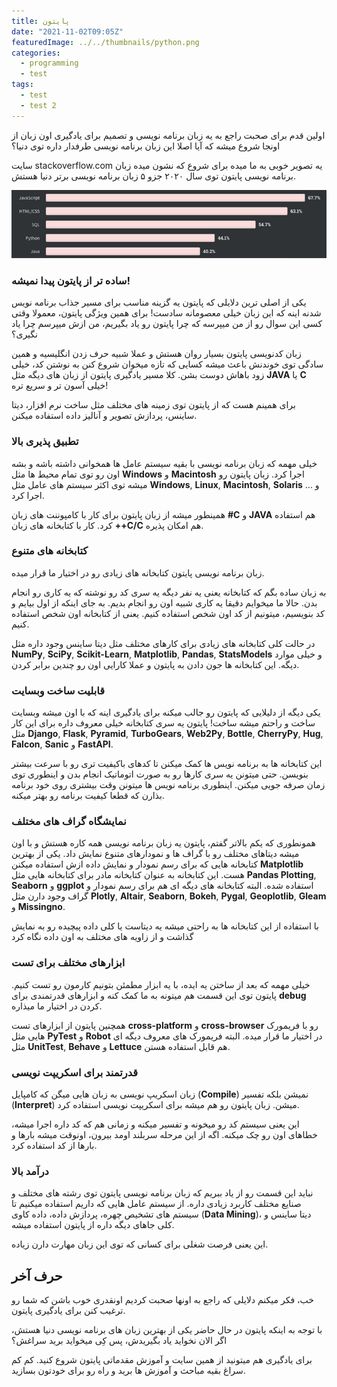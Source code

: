 ```yaml
---
title: پایتون
date: "2021-11-02T09:05Z"
featuredImage: ../../thumbnails/python.png
categories:
  - programming
  - test
tags:
  - test
  - test 2
---
```


اولین قدم برای صحبت راجع به یه زبان برنامه نویسی و تصمیم برای یادگیری اون زبان از اونجا شروع میشه که آیا اصلا این زبان برنامه نویسی طرفدار داره توی دنیا؟

سایت stackoverflow.com یه تصویر خوبی به ما میده برای شروع که نشون میده زبان برنامه نویسی پایتون توی سال ۲۰۲۰ جزو ۵ زبان برنامه نویسی برتر دنیا هستش.

![sad](./stackoverflow-survey-2020.png)

### ساده تر از پایتون پیدا نمیشه!

یکی از اصلی ترین دلایلی که پایتون یه گزینه مناسب برای مسیر جذاب برنامه نویس شدنه اینه که این زبان خیلی معصومانه سادست!‌ برای همین ویژگی پایتون، معمولا وقتی کسی این سوال رو از من میپرسه که چرا پایتون رو یاد بگیریم، من ازش میپرسم چرا یاد نگیری؟

زبان کدنویسی پایتون بسیار روان هستش و عملا شبیه حرف زدن انگلیسیه و همین سادگی توی خوندنش باعث میشه کسایی که تازه میخوان شروع کنن به نوشتن کد، خیلی زود باهاش دوست بشن. کلا مسیر یادگیری پایتون از زبان های دیگه مثل **JAVA** یا **C** خیلی آسون تر و سریع تره!

برای همینم هست که از پایتون توی زمینه های مختلف مثل ساخت نرم افزار، دیتا ساینس، پردازش تصویر و آنالیز داده استفاده میکنن.

### تطبیق پذیری بالا

خیلی مهمه که زبان برنامه نویسی با بقیه سیستم عامل ها همخوانی داشته باشه و بشه اون رو توی تمام محیط ها مثل **Windows** و **Macintosh** اجرا کرد. زبان پایتون رو میشه توی اکثر سیستم های عامل مثل **Windows**, **Linux**, **Macintosh**, **Solaris** و ... اجرا کرد.

همینطور میشه از زبان پایتون برای کار با کامپوننت های زبان **#C** و **JAVA** هم استفاده کرد. کار با کتابخانه های زبان **++C/C** هم امکان پذیره.

### کتابخانه های متنوع

زبان برنامه نویسی پایتون کتابخانه های زیادی رو در اختیار ما قرار میده.

به زبان ساده بگم که کتابخانه یعنی یه نفر دیگه یه سری کد رو نوشته که یه کاری رو انجام بدن. حالا ما میخوایم دقیقا یه کاری شبیه اون رو انجام بدیم. به جای اینکه از اول بیایم و کد بنویسیم، میتونیم از کد اون شخص استفاده کنیم. یعنی از کتابخانه اون شخص استفاده کنیم.

در حالت کلی کتابخانه های زیادی برای کارهای مختلف مثل دیتا ساینس وجود داره مثل **NumPy**, **SciPy**, **Scikit-Learn**, **Matplotlib**, **Pandas**, **StatsModels** و خیلی موارد دیگه. این کتابخانه ها جون دادن به پایتون و عملا کارایی اون رو چندین برابر کردن.

### قابلیت ساخت وبسایت

یکی دیگه از دلیلایی که پایتون رو جالب میکنه برای یادگیری اینه که با اون میشه وبسایت ساخت و راحتم میشه ساخت! پایتون یه سری کتابخانه خیلی معروف داره برای این کار مثل **Django**, **Flask**, **Pyramid**, **TurboGears**, **Web2Py**, **Bottle**, **CherryPy**, **Hug**, **Falcon**, **Sanic** و **FastAPI**.

این کتابخانه ها به برنامه نویس ها کمک میکنن تا کدهای باکیفیت تری رو با سرعت بیشتر بنویسن. حتی میتونن یه سری کارها رو به صورت اتوماتیک انجام بدن و اینطوری توی زمان صرفه جویی میکنن. اینطوری برنامه نویس ها میتونن وقت بیشتری روی خود برنامه بذارن که قطعا کیفیت برنامه رو بهتر میکنه.

### نمایشگاه گراف های مختلف

همونطوری که یکم بالاتر گفتم، پایتون یه زبان برنامه نویسی همه کاره هستش و با اون میشه دیتاهای مختلف رو با گراف ها و نمودارهای متنوع نمایش داد. یکی از بهترین کتابخانه هایی که برای رسم نمودار و نمایش داده ازش استفاده میکنن **‌Matplotlib** هست. این کتابخانه به عنوان کتابخانه مادر برای کتابخانه هایی مثل **Pandas Plotting**, **Seaborn** و **ggplot** استفاده شده. البته کتابخانه های دیگه ای هم برای رسم نمودار و گراف وجود دارن مثل **Plotly**, **Altair**, **Seaborn**, **Bokeh**, **Pygal**, **Geoplotlib**, **Gleam** و **Missingno**.

با استفاده از این کتابخانه ها به راحتی میشه یه دیتاست یا کلی داده پیچیده رو به نمایش گذاشت و از زاویه های مختلف به اون داده نگاه کرد

### ابزارهای مختلف برای تست

خیلی مهمه که بعد از ساختن یه ایده، با یه ابزار مطمئن بتونیم کارمون رو تست کنیم. پایتون توی این قسمت هم میتونه به ما کمک کنه و ابزارهای قدرتمندی برای **debug** کردن در اختیار ما میذاره.

همچنین پایتون از ابزارهای تست **cross-platform** و **cross-browser** رو با فریمورک هایی مثل **PyTest** و **Robot** در اختیار ما قرار میده. البته فریمورک های معروف دیگه ای مثل **UnitTest**, **Behave** و **Lettuce** هم قابل استفاده هستن.

### قدرتمند برای اسکریپت نویسی

زبان اسکریپ نویسی به زبان هایی میگن که کامپایل (**Compile**) نمیشن بلکه تفسیر (**Interpret**) میشن. زبان پایتون رو هم میشه برای اسکریپت نویسی استفاده کرد.

این یعنی سیستم کد رو میخونه و تفسیر میکنه و زمانی هم که کد داره اجرا میشه، خطاهای اون رو چک میکنه. اگه از این مرحله سربلند اومد بیرون، اونوقت میشه بارها و بارها از کد استفاده کرد.

### درآمد بالا

نباید این قسمت رو از یاد ببریم که زبان برنامه نویسی پایتون توی رشته های مختلف و صنایع مختلف کاربرد زیادی داره. از سیستم عامل هایی که داریم استفاده میکنیم تا سیستم های تشخیص چهره، پردازش داده، داده کاوی (**Data Mining**)، دیتا ساینس و کلی جاهای دیگه داره از پایتون استفاده میشه.

این یعنی فرصت شغلی برای کسانی که توی این زبان مهارت دارن زیاده.

## حرف آخر

خب،‌ فکر میکنم دلایلی که راجع به اونها صحبت کردیم اونقدری خوب باشن که شما رو ترغیب کنن برای یادگیری پایتون.

با توجه به اینکه پایتون در حال حاضر یکی از بهترین زبان های برنامه نویسی دنیا هستش، اگر الان نخواید یاد بگیریدش، پس کِی میخواید برید سراغش؟

برای یادگیری هم میتونید از همین سایت و آموزش مقدماتی پایتون شروع کنید. کم کم سراغ بقیه مباحث و آموزش ها برید و راه رو برای خودتون بسازید.
